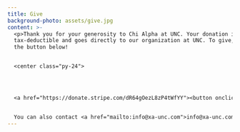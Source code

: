 ```yaml
---
title: Give
background-photo: assets/give.jpg
content: >-
  <p>Thank you for your generosity to Chi Alpha at UNC. Your donation is
  tax-deductible and goes directly to our organization at UNC. To give, click on
  the button below!


  <center class="py-24">




  <a href="https://donate.stripe.com/dR64gOezL8zP4tWfYY"><button onclick="https://donate.stripe.com/dR64gOezL8zP4tWfYY">Donate</button><a/></center>


  You can also contact <a href="mailto:info@xa-unc.com">info@xa-unc.com</a> for more information.</p>
---
```

